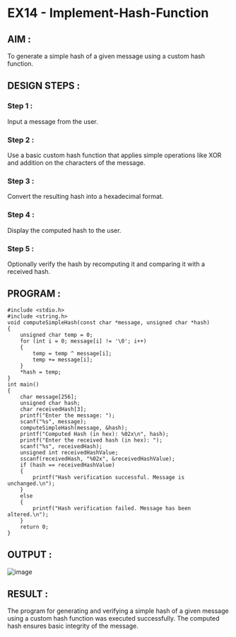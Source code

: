 # EX14 - Implement-Hash-Function
## AIM :
To generate a simple hash of a given message using a custom hash function.

## DESIGN STEPS :
### Step 1 : 
Input a message from the user.

### Step 2 : 
Use a basic custom hash function that applies simple operations like XOR and addition on the characters of the message.

### Step 3 : 
Convert the resulting hash into a hexadecimal format.

### Step 4 : 
Display the computed hash to the user.

### Step 5 :
Optionally verify the hash by recomputing it and comparing it with a received hash.

## PROGRAM :
```
#include <stdio.h>
#include <string.h>
void computeSimpleHash(const char *message, unsigned char *hash) 
{
    unsigned char temp = 0;
    for (int i = 0; message[i] != '\0'; i++)
    {
        temp = temp ^ message[i]; 
        temp += message[i];     
    }
    *hash = temp;
}
int main()
{
    char message[256];     
    unsigned char hash;    
    char receivedHash[3]; 
    printf("Enter the message: ");
    scanf("%s", message);
    computeSimpleHash(message, &hash);
    printf("Computed Hash (in hex): %02x\n", hash);
    printf("Enter the received hash (in hex): ");
    scanf("%s", receivedHash);
    unsigned int receivedHashValue;
    sscanf(receivedHash, "%02x", &receivedHashValue);
    if (hash == receivedHashValue) 
    {
        printf("Hash verification successful. Message is unchanged.\n");
    }
    else 
    {
        printf("Hash verification failed. Message has been altered.\n");
    }
    return 0;
}
```

## OUTPUT :

![image](https://github.com/user-attachments/assets/7e2672c6-6874-4466-a35a-c63a12b46be2)

## RESULT :
The program for generating and verifying a simple hash of a given message using a custom hash function was executed successfully. The computed hash ensures basic integrity of the message.
